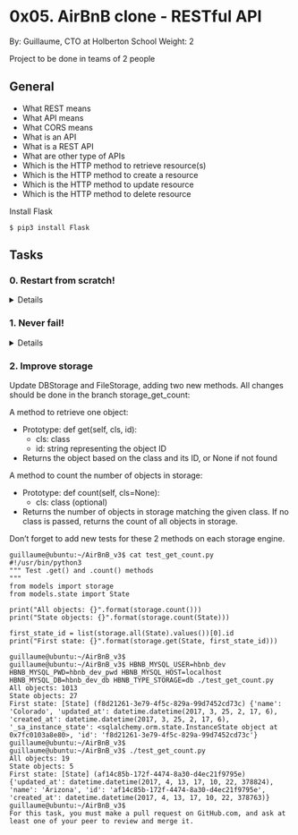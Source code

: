 # 0x05. AirBnB clone - RESTful API
By: Guillaume, CTO at Holberton School
Weight: 2
 
Project to be done in teams of 2 people

## General
- What REST means
- What API means
- What CORS means
- What is an API
- What is a REST API
- What are other type of APIs
- Which is the HTTP method to retrieve resource(s)
- Which is the HTTP method to create a resource
- Which is the HTTP method to update resource
- Which is the HTTP method to delete resource

Install Flask

    $ pip3 install Flask

## Tasks
### 0. Restart from scratch!
<details>
 
No no no! We are already too far in the project to restart everything.
But once again, let’s work on a new codebase.
For this project you will fork this [codebase](https://github.com/alexaorrico/AirBnB_clone_v2):
Update the repository name to AirBnB_clone_v3
Update the README.md:
Add yourself as an author of the project
Add new information about your new contribution
Make it better!
If you’re the owner of this codebase, create a new repository called AirBnB_clone_v3 and copy over all files from AirBnB_clone_v2

</details>

### 1. Never fail!

<details>
 
At Holberton, we have a lot of tests, and they all pass! Just for the Intranet itself, there are:
- 5,213 assertions (as of 08/20/2018)
- 13,061 assertions (as of 01/25/2021)

The following requirements must be met for your project:

all current tests must pass (don’t delete them…)
add new tests as much as you can (tests are mandatory for some tasks)

    guillaume@ubuntu:~/AirBnB_v3$ python3 -m unittest discover tests 2>&1 | tail -1
    OK
    guillaume@ubuntu:~/AirBnB_v3$ HBNB_ENV=test HBNB_MYSQL_USER=hbnb_test HBNB_MYSQL_PWD=hbnb_test_pwd HBNB_MYSQL_HOST=localhost HBNB_MYSQL_DB=hbnb_test_db HBNB_TYPE_STORAGE=db python3 -m unittest discover tests 2>&1 /dev/null | tail -n 1
    OK
    guillaume@ubuntu:~/AirBnB_v3$ 

 </details>
 
### 2. Improve storage

Update DBStorage and FileStorage, adding two new methods. All changes should be done in the branch storage_get_count:

A method to retrieve one object:

- Prototype: def get(self, cls, id):
    - cls: class
    - id: string representing the object ID
- Returns the object based on the class and its ID, or None if not found

A method to count the number of objects in storage:

- Prototype: def count(self, cls=None):
    - cls: class (optional)
- Returns the number of objects in storage matching the given class. If no class is passed, returns the count of all objects in storage.

Don’t forget to add new tests for these 2 methods on each storage engine.

    guillaume@ubuntu:~/AirBnB_v3$ cat test_get_count.py
    #!/usr/bin/python3
    """ Test .get() and .count() methods
    """
    from models import storage
    from models.state import State

    print("All objects: {}".format(storage.count()))
    print("State objects: {}".format(storage.count(State)))

    first_state_id = list(storage.all(State).values())[0].id
    print("First state: {}".format(storage.get(State, first_state_id)))

    guillaume@ubuntu:~/AirBnB_v3$
    guillaume@ubuntu:~/AirBnB_v3$ HBNB_MYSQL_USER=hbnb_dev HBNB_MYSQL_PWD=hbnb_dev_pwd HBNB_MYSQL_HOST=localhost HBNB_MYSQL_DB=hbnb_dev_db HBNB_TYPE_STORAGE=db ./test_get_count.py 
    All objects: 1013
    State objects: 27
    First state: [State] (f8d21261-3e79-4f5c-829a-99d7452cd73c) {'name': 'Colorado', 'updated_at': datetime.datetime(2017, 3, 25, 2, 17, 6), 'created_at': datetime.datetime(2017, 3, 25, 2, 17, 6), '_sa_instance_state': <sqlalchemy.orm.state.InstanceState object at 0x7fc0103a8e80>, 'id': 'f8d21261-3e79-4f5c-829a-99d7452cd73c'}
    guillaume@ubuntu:~/AirBnB_v3$
    guillaume@ubuntu:~/AirBnB_v3$ ./test_get_count.py 
    All objects: 19
    State objects: 5
    First state: [State] (af14c85b-172f-4474-8a30-d4ec21f9795e) {'updated_at': datetime.datetime(2017, 4, 13, 17, 10, 22, 378824), 'name': 'Arizona', 'id': 'af14c85b-172f-4474-8a30-d4ec21f9795e', 'created_at': datetime.datetime(2017, 4, 13, 17, 10, 22, 378763)}
    guillaume@ubuntu:~/AirBnB_v3$ 
    For this task, you must make a pull request on GitHub.com, and ask at least one of your peer to review and merge it.
